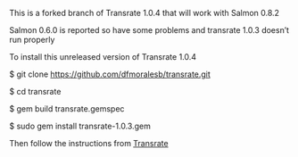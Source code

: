This is a forked branch of Transrate 1.0.4 that will work with Salmon 0.8.2

Salmon 0.6.0 is reported so have some problems and transrate 1.0.3 doesn’t run properly

To install this unreleased version of Transrate 1.0.4

$ git clone https://github.com/dfmoralesb/transrate.git

$ cd transrate

$ gem build transrate.gemspec

$ sudo gem install transrate-1.0.3.gem

Then follow the instructions from [Transrate](http://hibberdlab.com/transrate/)
